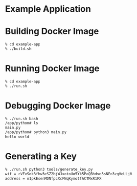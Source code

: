 # Example Application


# Building Docker Image
``` bash
% cd example-app
% ./build.sh
```


# Running Docker Image
```bash
% cd example-app
% ./run.sh
```

# Debugging Docker Image
``` bash
% ./run.sh bash
/app/python# ls
main.py
/app/python# python3 main.py
hello world
```

# Generating a Key
``` bash
% ./run.sh python3 tools/generate_key.py
wif = cVFvSok3fhw3eSZ2bjWJxotoUo5Yk5PoQBhdvn3sNEn3zgVeULjV
address = n1pkEsenMDNfpcXcFNqKymotfACTMxR1FX
```